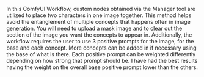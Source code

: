 In this ComfyUI Workflow, custom nodes obtained via the Manager tool are utilized to place two characters in one image together. 
This method helps avoid the entanglement of multiple concepts that happens often in image generation. 
You will need to upload a mask image and to clear out the section of the image you want the concepts to appear in. 
Additionally, the workflow requires the user to use 3 positive prompts for the image, for the base and each concept. 
More concepts can be added in if necessary using the base of what is there. 
Each positive prompt can be weighted differently depending on how strong that prompt should be. 
I have had the best results having the weight on the overall base positive prompt lower than the others.
